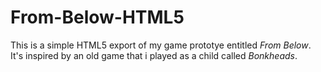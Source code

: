 # From-Below-HTML5

This is a simple HTML5 export of my game prototye entitled *From Below*.
It's inspired by an old game that i played as a child called *Bonkheads*.
